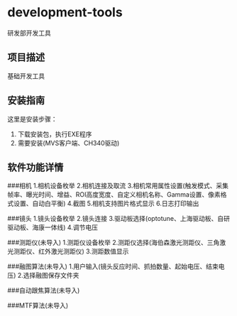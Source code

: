 # development-tools
研发部开发工具
## 项目描述
基础开发工具

## 安装指南
这里是安装步骤：
1. 下载安装包，执行EXE程序
2. 需要安装(MVS客户端、CH340驱动)

## 软件功能详情
###相机
1.相机设备枚举
2.相机连接及取流
3.相机常用属性设置(触发模式、采集帧率、曝光时间、增益、ROI高度宽度、自定义相机名称、Gamma设置、像素格式设置、自动白平衡)
4.截图
5.相机支持图片格式显示
6.日志打印输出

###镜头
1.镜头设备枚举
2.镜头连接
3.驱动板选择(optotune、上海驱动板、自研驱动板、海康一体线)
4.调节电压

###测距仪(未导入)
1.测距仪设备枚举
2.测距仪选择(海伯森激光测距仪、三角激光测距仪、红外激光测距仪)
3.测距数值显示

###融图算法(未导入)
1.用户输入(镜头反应时间、抓拍数量、起始电压、结束电压)
2.选择融图保存文件夹

###自动跟焦算法(未导入)

###MTF算法(未导入)





